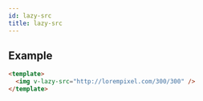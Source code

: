 ```yaml
---
id: lazy-src
title: lazy-src
---
```


## Example

```html
<template>
  <img v-lazy-src="http://lorempixel.com/300/300" />
</template>
```
